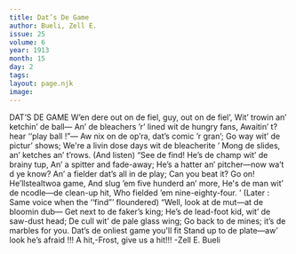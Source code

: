 ```yaml
---
title: Dat’s De Game
author: Bueli, Zell E.
issue: 25
volume: 6
year: 1913
month: 15
day: 2
tags:
layout: page.njk
image:
---
```

DAT’S DE GAME    W’en dere out on de fiel, guy, out on de fiel’, Wit’ trowin an’ ketchin’ de ball— An’ de bleachers ’r’ lined wit de hungry fans, Awaitin’ t? hear ‘‘play ball !”— Aw nix on de op’ra, dat’s comic ’r gran’; Go way wit’ de pictur’ shows; We're a livin dose days wit de bleacherite ’ Mong de slides, an’ ketches an’ t’rows. (And listen) “See de find! He’s de champ wit’ de brainy tup, An’ a spitter and fade-away; He’s a hatter an’ pitcher—now wa’t d ye know? An’ a fielder dat’s all in de play; Can you beat it? Go on! He’llstealtwoa game, And slug ’em five hunderd an’ more, He's de man wit’ de ncodle—de clean-up hit, Who fielded ’em nine-eighty-four. ’ (Later : Same voice when the ‘‘find”’ floundered) “Well, look at de mut—at de bloomin dub— Get next to de faker’s king; He’s de lead-foot kid, wit’ de saw-dust head; De cull wit’ de pale glass wing; Go back to de mines; it’s de marbles for you. Dat’s de onliest game you'll fit Stand up to de plate—aw’ look he’s afraid !!! A hit,-Frost, give us a hit!!!       -Zell E. Bueli
